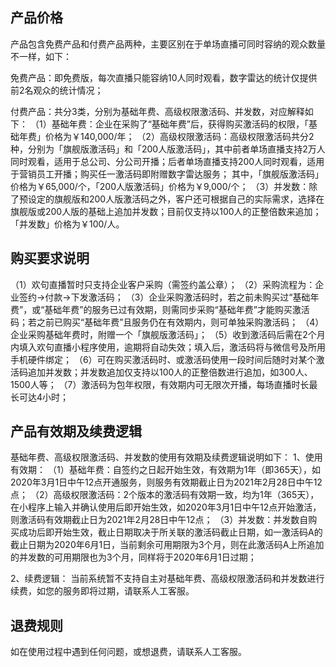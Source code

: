 
## 产品价格

产品包含免费产品和付费产品两种，主要区别在于单场直播可同时容纳的观众数量不一样，如下：

免费产品：即免费版，每次直播只能容纳10人同时观看，数字雷达的统计仅提供前2名观众的统计情况；

付费产品：共分3类，分别为基础年费、高级权限激活码、并发数，对应解释如下：
（1）基础年费：企业在采购了“基础年费”后，获得购买激活码的权限，「基础年费」价格为￥140,000/年；
（2）高级权限激活码：高级权限激活码共分2种，分别为「旗舰版激活码」和「200人版激活码」，其中前者单场直播支持2万人同时观看，适用于总公司、分公司开播；后者单场直播支持200人同时观看，适用于营销员工开播；购买任一激活码即附赠数字雷达服务；
其中，「旗舰版激活码」价格为￥65,000/个，「200人版激活码」价格为￥9,000/个；
（3）并发数：除了预设定的旗舰版和200人版激活码之外，客户还可根据自己的实际需求，选择在旗舰版或200人版的基础上追加并发数；目前仅支持以100人的正整倍数来追加；「并发数」价格为￥100/人。

## 购买要求说明

（1）欢句直播暂时只支持企业客户采购（需签约盖公章）；
（2）采购流程为：企业签约→付款→下发激活码；
（3）企业采购激活码时，若之前未购买过“基础年费”，或“基础年费”的服务已过有效期，则需同步采购“基础年费”才能购买激活码；若之前已购买“基础年费”且服务仍在有效期内，则可单独采购激活码；
（4）企业采购基础年费时，附赠一个「旗舰版激活码」；
（5）收到激活码后需在2个月内填入欢句直播小程序使用，逾期将自动失效；填入后，激活码将与微信号及所用手机硬件绑定；
（6）可在购买激活码时、或激活码使用一段时间后随时对某个激活码追加并发数；并发数追加仅支持以100人的正整倍数进行追加，如300人、1500人等；
（7）激活码为包年权限，有效期内可无限次开播，每场直播时长最长可达4小时；

## 产品有效期及续费逻辑

基础年费、高级权限激活码、并发数的使用有效期及续费逻辑说明如下：
1、使用有效期：
（1）基础年费：自签约之日起开始生效，有效期为1年（即365天），如2020年3月1日中午12点开通服务，则服务有效期截止日为2021年2月28日中午12点；
（2）高级权限激活码：2个版本的激活码有效期一致，均为1年（365天），在小程序上输入并确认使用后即开始生效，如2020年3月1日中午12点开始激活，则激活码有效期截止日为2021年2月28日中午12点；
（3）并发数：并发数自购买成功后即开始生效，截止日期取决于所关联的激活码截止日期，如一激活码A的截止日期为2020年6月1日，当前剩余可用期限为3个月，则在此激活码A上所追加的并发数的可用期限也为3个月，同样将于2020年6月1日过期；

2、续费逻辑：
当前系统暂不支持自主对基础年费、高级权限激活码和并发数进行续费，如您的服务即将过期，请联系人工客服。

## 退费规则

如在使用过程中遇到任何问题，或想退费，请联系人工客服。

